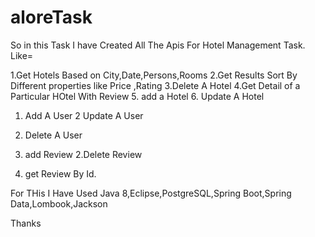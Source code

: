 # aloreTask
So in this Task I have Created All The Apis For Hotel Management Task. Like=


1.Get Hotels Based on City,Date,Persons,Rooms
2.Get Results Sort By Different properties like Price ,Rating
3.Delete A Hotel
4.Get Detail of a Particular HOtel With Review
5. add  a Hotel
6. Update A Hotel

1. Add A User
2 Update A User
3. Delete A User

1. add Review 
2.Delete Review
3. get Review By Id.

For THis I Have Used Java 8,Eclipse,PostgreSQL,Spring Boot,Spring Data,Lombook,Jackson


Thanks
